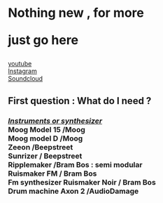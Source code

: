 <h1>Nothing new , for more

just go here</h1>

<a href="https://www.youtube.com/channel/UCR99hpq-MqEr7_w247T6UMA?app=desktop">youtube</a><br />
<a href="https://www.instagram.com/shoutn95">Instagram</a><br />
<a href="https://soundcloud.com/shoutn95">Soundcloud</a>

<h2> First question  : What do I need ?</h2>
<h3>
<u><i>Instruments or synthesizer</i></u><br />
Moog Model 15 /Moog<br />
Moog model D /Moog<br />
Zeeon /Beepstreet<br />
Sunrizer / Beepstreet<br />
Ripplemaker /Bram Bos : semi modular<br /> 
Ruismaker FM / Bram Bos<br /> Fm synthesizer
Ruismaker Noir / Bram Bos <br /> Drum machine
Axon 2 /AudioDamage
</h3>